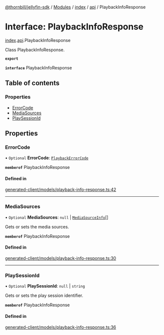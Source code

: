 [@thornbill/jellyfin-sdk](../README.md) / [Modules](../modules.md) / [index](../modules/index.md) / [api](../modules/index.api.md) / PlaybackInfoResponse

# Interface: PlaybackInfoResponse

[index](../modules/index.md).[api](../modules/index.api.md).PlaybackInfoResponse

Class PlaybackInfoResponse.

**`export`**

**`interface`** PlaybackInfoResponse

## Table of contents

### Properties

- [ErrorCode](index.api.PlaybackInfoResponse.md#errorcode)
- [MediaSources](index.api.PlaybackInfoResponse.md#mediasources)
- [PlaySessionId](index.api.PlaybackInfoResponse.md#playsessionid)

## Properties

### ErrorCode

• `Optional` **ErrorCode**: [`PlaybackErrorCode`](../enums/index.api.PlaybackErrorCode.md)

**`memberof`** PlaybackInfoResponse

#### Defined in

[generated-client/models/playback-info-response.ts:42](https://github.com/thornbill/jellyfin-sdk-typescript/blob/eb13db7/src/generated-client/models/playback-info-response.ts#L42)

___

### MediaSources

• `Optional` **MediaSources**: ``null`` \| [`MediaSourceInfo`](index.api.MediaSourceInfo.md)[]

Gets or sets the media sources.

**`memberof`** PlaybackInfoResponse

#### Defined in

[generated-client/models/playback-info-response.ts:30](https://github.com/thornbill/jellyfin-sdk-typescript/blob/eb13db7/src/generated-client/models/playback-info-response.ts#L30)

___

### PlaySessionId

• `Optional` **PlaySessionId**: ``null`` \| `string`

Gets or sets the play session identifier.

**`memberof`** PlaybackInfoResponse

#### Defined in

[generated-client/models/playback-info-response.ts:36](https://github.com/thornbill/jellyfin-sdk-typescript/blob/eb13db7/src/generated-client/models/playback-info-response.ts#L36)
